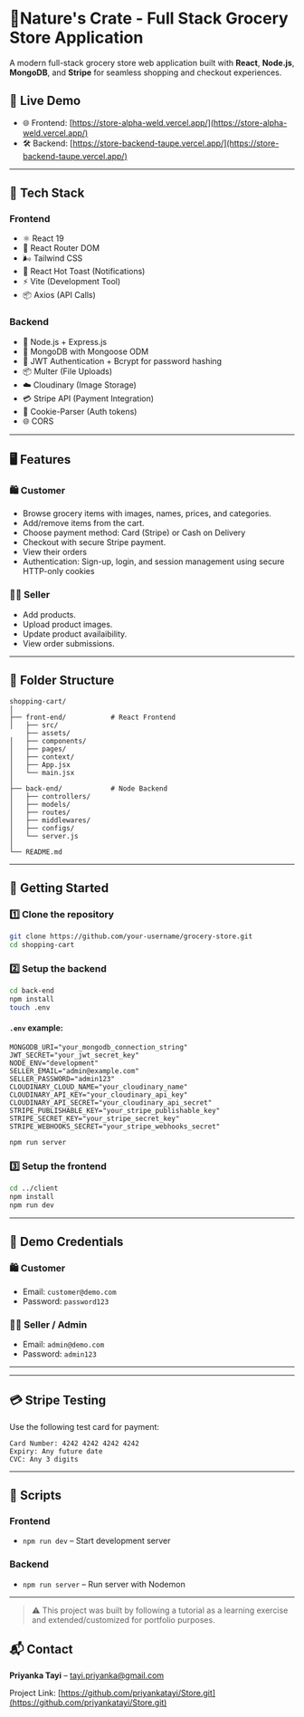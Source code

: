 
# 🛒Nature's Crate - Full Stack Grocery Store Application

A modern full-stack grocery store web application built with **React**, **Node.js**, **MongoDB**, and **Stripe** for seamless shopping and checkout experiences.


## 🔗 Live Demo

- 🌐 Frontend: [https://store-alpha-weld.vercel.app/](https://store-alpha-weld.vercel.app/)
- 🛠 Backend: [https://store-backend-taupe.vercel.app/](https://store-backend-taupe.vercel.app/)

---

## 🔧 Tech Stack

### Frontend
- ⚛️ React 19
- 🧭 React Router DOM
- 🌬 Tailwind CSS
- 🍞 React Hot Toast (Notifications)
- ⚡️ Vite (Development Tool)
- 📦 Axios (API Calls)

### Backend
- 🧠 Node.js + Express.js
- 🍃 MongoDB with Mongoose ODM
- 🔐 JWT Authentication + Bcrypt for password hashing
- 📦 Multer (File Uploads)
- ☁️ Cloudinary (Image Storage)
- 💳 Stripe API (Payment Integration)
- 🍪 Cookie-Parser (Auth tokens)
- 🌐 CORS

---

## 🖥️ Features

### 🛍️ Customer
- Browse grocery items with images, names, prices, and categories.
- Add/remove items from the cart.
- Choose payment method: Card (Stripe) or Cash on Delivery
- Checkout with secure Stripe payment.
- View their orders
- Authentication: Sign-up, login, and session management using secure HTTP-only cookies

### 🧑‍🍳 Seller
- Add products.
- Upload product images.
- Update product availaibility.
- View order submissions.

---

## 📂 Folder Structure

```
shopping-cart/
│
├── front-end/           # React Frontend
│   ├── src/
    ├── assets/
│   ├── components/
│   ├── pages/
│   ├── context/
│   ├── App.jsx
│   └── main.jsx
│
├── back-end/            # Node Backend
│   ├── controllers/
│   ├── models/
│   ├── routes/
│   ├── middlewares/
│   ├── configs/
│   └── server.js
│
└── README.md
```

---

## 🚀 Getting Started

### 1️⃣ Clone the repository

```bash
git clone https://github.com/your-username/grocery-store.git
cd shopping-cart
```

### 2️⃣ Setup the backend

```bash
cd back-end
npm install
touch .env
```

#### `.env` example:

```
MONGODB_URI="your_mongodb_connection_string"
JWT_SECRET="your_jwt_secret_key"
NODE_ENV="development"
SELLER_EMAIL="admin@example.com"
SELLER_PASSWORD="admin123"
CLOUDINARY_CLOUD_NAME="your_cloudinary_name"
CLOUDINARY_API_KEY="your_cloudinary_api_key"
CLOUDINARY_API_SECRET="your_cloudinary_api_secret"
STRIPE_PUBLISHABLE_KEY="your_stripe_publishable_key"
STRIPE_SECRET_KEY="your_stripe_secret_key"
STRIPE_WEBHOOKS_SECRET="your_stripe_webhooks_secret"
```

```bash
npm run server
```

### 3️⃣ Setup the frontend

```bash
cd ../client
npm install
npm run dev
```

---
## 🔐 Demo Credentials

### 🛍️ Customer
- Email: `customer@demo.com`
- Password: `password123`

### 🧑‍🍳 Seller / Admin
- Email: `admin@demo.com`
- Password: `admin123`
---

---

## 💳 Stripe Testing

Use the following test card for payment:

```
Card Number: 4242 4242 4242 4242
Expiry: Any future date
CVC: Any 3 digits
```

---

## 📌 Scripts

### Frontend

- `npm run dev` – Start development server

### Backend

- `npm run server` – Run server with Nodemon

---

> ⚠️ This project was built by following a tutorial as a learning exercise and extended/customized for portfolio purposes.

## 📬 Contact

**Priyanka Tayi** – [tayi.priyanka@gmail.com](mailto:tayi.priyanka@gmail.com)

Project Link: [https://github.com/priyankatayi/Store.git](https://github.com/priyankatayi/Store.git)
